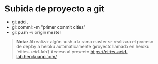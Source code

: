 # Subida de proyecto a git

- git add .
- git commit -m "primer commit cities"
- git  push  -u  origin  master

> **Nota:** Al realizar algún push a la rama master se realizara el proceso de deploy a heroku automaticamente (proyecto llamado en heroku 'cities-acid-lab')
> Acceso al proyecto https://cities-acid-lab.herokuapp.com/
